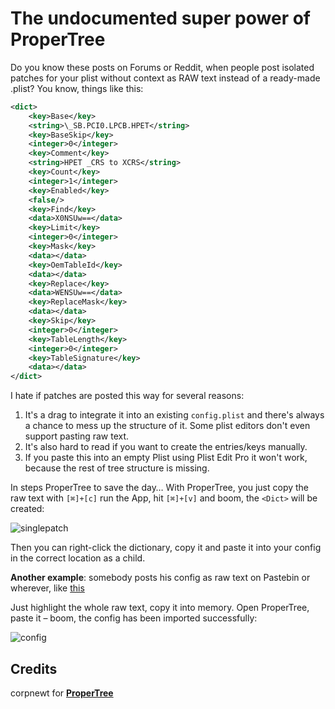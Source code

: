 # The undocumented super power of ProperTree

Do you know these posts on Forums or Reddit, when people post isolated patches for your plist without context as RAW text instead of a ready-made .plist? You know, things like this:

```xml
<dict>
	<key>Base</key>
	<string>\_SB.PCI0.LPCB.HPET</string>
	<key>BaseSkip</key>
	<integer>0</integer>
	<key>Comment</key>
	<string>HPET _CRS to XCRS</string>
	<key>Count</key>
	<integer>1</integer>
	<key>Enabled</key>
	<false/>
	<key>Find</key>
	<data>X0NSUw==</data>
	<key>Limit</key>
	<integer>0</integer>
	<key>Mask</key>
	<data></data>
	<key>OemTableId</key>
	<data></data>
	<key>Replace</key>
	<data>WENSUw==</data>
	<key>ReplaceMask</key>
	<data></data>
	<key>Skip</key>
	<integer>0</integer>
	<key>TableLength</key>
	<integer>0</integer>
	<key>TableSignature</key>
	<data></data>
</dict>
```
I hate if patches are posted this way for several reasons:

1. It's a drag to integrate it into an existing `config.plist` and there's always a chance to mess up the structure of it. Some plist editors don't even support pasting raw text.
2. It's also hard to read if you want to create the entries/keys manually. 
3. If you paste this into an empty Plist using Plist Edit Pro it won't work, because the rest of tree structure is missing. 

In steps ProperTree to save the day… With ProperTree, you just copy the raw text with `[⌘]+[c]` run the App, hit `[⌘]+[v]` and boom, the `<Dict>` will be created:

![singlepatch](https://user-images.githubusercontent.com/76865553/181589762-0e30ea62-d792-4af5-8418-7c8f875d032b.png)

Then you can right-click the dictionary, copy it and paste it into your config in the correct location as a child.

**Another example**: somebody posts his config as raw text on Pastebin or wherever, like [this](https://www.toptal.com/developers/hastebin/raw/gizonijaru)

Just highlight the whole raw text, copy it into memory. Open ProperTree, paste it – boom, the config has been imported successfully:

![config](https://user-images.githubusercontent.com/76865553/181589787-a5643b48-a331-4d11-be5c-4357abc2a0e7.png)

## Credits
corpnewt for [**ProperTree**](https://github.com/corpnewt/ProperTree)
